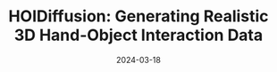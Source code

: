 ---
title: "HOIDiffusion: Generating Realistic 3D Hand-Object Interaction Data"
collection: publications
permalink: /publication/2024-03-HOIDiffusion
date: 2024-03-18
venue: 'CVPR 2024'
pdfurl: 'https://arxiv.org/abs/2403.12011'
codeurl: 'https://github.com/Mq-Zhang1/HOIDiffusion'
projecturl: 'https://mq-zhang1.github.io/HOIDiffusion'
teaser: 'images/hoidiffusion_thumbnail.avif'
authors: "<strong>Mengqi Zhang*</strong>, Yang Fu*, Zheng Ding, Sifei Liu, Zhuowen Tu, Xiaolong Wang"
---